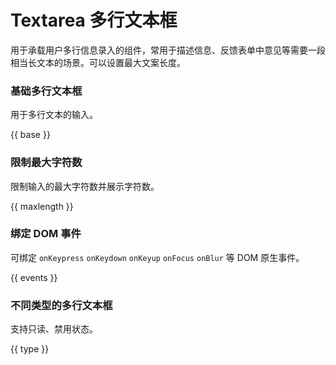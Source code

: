 # Textarea 多行文本框

用于承载用户多行信息录入的组件，常用于描述信息、反馈表单中意见等需要一段相当长文本的场景。可以设置最大文案长度。

### 基础多行文本框

用于多行文本的输入。

{{ base }}

### 限制最大字符数

限制输入的最大字符数并展示字符数。

{{ maxlength }}

### 绑定 DOM 事件

可绑定 `onKeypress` `onKeydown` `onKeyup` `onFocus` `onBlur` 等 DOM 原生事件。

{{ events }}

### 不同类型的多行文本框

支持只读、禁用状态。

{{ type }}

